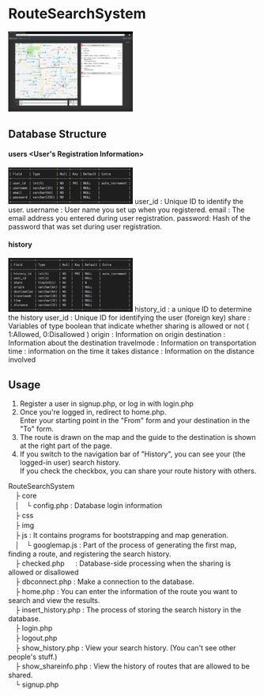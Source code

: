 # RouteSearchSystem
<img src="https://github.com/ayk24/RouteSearchSystem/blob/master/doc/ui.png" width=50%>  

## Database Structure
#### users <User's Registration Information>
<img src="https://github.com/ayk24/RouteSearchSystem/blob/master/doc/users_database.png" width=50%>  
user_id : Unique ID to identify the user.  
username : User name you set up when you registered.  
email : The email address you entered during user registration.  
password: Hash of the password that was set during user registration.  

#### history <keeps a history of searched routes>  
<img src="https://github.com/ayk24/RouteSearchSystem/blob/master/doc/history_database.png" width=50%>
history_id : a unique ID to determine the history  
user_id : Unique ID for identifying the user (foreign key)  
share : Variables of type boolean that indicate whether sharing is allowed or not ( 1:Allowed, 0:Disallowed )  
origin : Information on origin  
destination : Information about the destination  
travelmode : Information on transportation  
time : information on the time it takes  
distance : Information on the distance involved  

## Usage
1. Register a user in signup.php, or log in with login.php  
2. Once you're logged in, redirect to home.php.  
   Enter your starting point in the "From" form and your destination in the "To" form.  
3. The route is drawn on the map and the guide to the destination is shown at the right part of the page.
4. If you switch to the navigation bar of "History", you can see your (the logged-in user) search history.  
   If you check the checkbox, you can share your route history with others.  

 RouteSearchSystem   
　├ core  
　│　└ config.php : Database login information  
　├ css  
　├ img  
　├ js : It contains programs for bootstrapping and map generation.    
　│　└ googlemap.js    : Part of the process of generating the first map, finding a route, and registering the search history.  
　├ checked.php 　     : Database-side processing when the sharing is allowed or disallowed  
　├ dbconnect.php      : Make a connection to the database.  
　├ home.php           : You can enter the information of the route you want to search and view the results.  
　├ insert_history.php : The process of storing the search history in the database.  
　├ login.php  
　├ logout.php  
　├ show_history.php   : View your search history. (You can't see other people's stuff.)    
　├ show_shareinfo.php : View the history of routes that are allowed to be shared.  
　└ signup.php  
